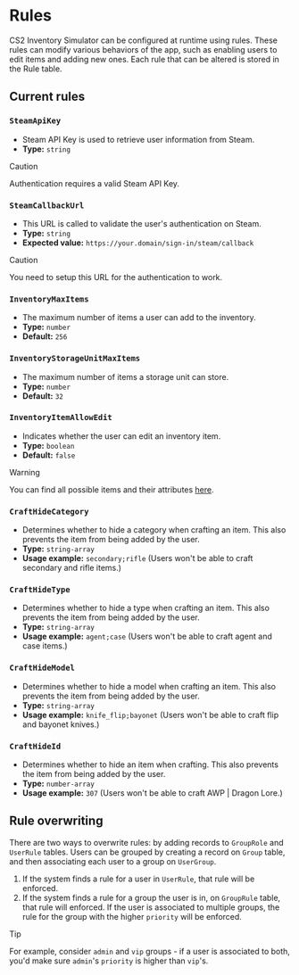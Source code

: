 # Rules

CS2 Inventory Simulator can be configured at runtime using rules. These rules can modify various behaviors of the app, such as enabling users to edit items and adding new ones. Each rule that can be altered is stored in the Rule table.

## Current rules

### `SteamApiKey`

- Steam API Key is used to retrieve user information from Steam.
- **Type:** `string`

> [!CAUTION]  
> Authentication requires a valid Steam API Key.

### `SteamCallbackUrl`

- This URL is called to validate the user's authentication on Steam.
- **Type:** `string`
- **Expected value:** `https://your.domain/sign-in/steam/callback`

> [!CAUTION]  
> You need to setup this URL for the authentication to work.

### `InventoryMaxItems`

- The maximum number of items a user can add to the inventory.
- **Type:** `number`
- **Default:** `256`

### `InventoryStorageUnitMaxItems`

- The maximum number of items a storage unit can store.
- **Type:** `number`
- **Default:** `32`

### `InventoryItemAllowEdit`

- Indicates whether the user can edit an inventory item.
- **Type:** `boolean`
- **Default:** `false`

> [!WARNING]  
> You can find all possible items and their attributes [here](https://raw.githubusercontent.com/ianlucas/cslib/main/assets/data/items.json).

### `CraftHideCategory`

- Determines whether to hide a category when crafting an item. This also prevents the item from being added by the user.
- **Type:** `string-array`
- **Usage example:** `secondary;rifle` (Users won't be able to craft secondary and rifle items.)

### `CraftHideType`

- Determines whether to hide a type when crafting an item. This also prevents the item from being added by the user.
- **Type:** `string-array`
- **Usage example:** `agent;case` (Users won't be able to craft agent and case items.)

### `CraftHideModel`

- Determines whether to hide a model when crafting an item. This also prevents the item from being added by the user.
- **Type:** `string-array`
- **Usage example:** `knife_flip;bayonet` (Users won't be able to craft flip and bayonet knives.)

### `CraftHideId`

- Determines whether to hide an item when crafting. This also prevents the item from being added by the user.
- **Type:** `number-array`
- **Usage example:** `307` (Users won't be able to craft AWP | Dragon Lore.)

## Rule overwriting

There are two ways to overwrite rules: by adding records to `GroupRole` and `UserRule` tables. Users can be grouped by creating a record on `Group` table, and then associating each user to a group on `UserGroup`.

1. If the system finds a rule for a user in `UserRule`, that rule will be enforced.
2. If the system finds a rule for a group the user is in, on `GroupRule` table, that rule will enforced. If the user is associated to multiple groups, the rule for the group with the higher `priority` will be enforced.

> [!TIP]  
> For example, consider `admin` and `vip` groups - if a user is associated to both, you'd make sure `admin`'s `priority` is higher than `vip`'s.
